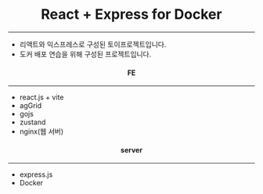 <h1 align="center">React + Express for Docker</h1>
<hr/>

<ul>
  <li>리액트와 익스프레스로 구성된 토이프로젝트입니다.</li>
  <li>도커 배포 연습을 위해 구성된 프로젝트입니다.</li>
</ul>

<h4 align="center">FE</h4>
<hr/>
<ul>
  <li>react.js + vite</li>
  <li>agGrid</li>
  <li>gojs</li>
  <li>zustand</li>
  <li>nginx(웹 서버)</li>
</ul>

<h4 align="center">server</h4>
<hr/>
<ul>
  <li>express.js</li>
  <li>Docker</li>
</ul>